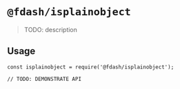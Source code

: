 # `@fdash/isplainobject`

> TODO: description

## Usage

```
const isplainobject = require('@fdash/isplainobject');

// TODO: DEMONSTRATE API
```
